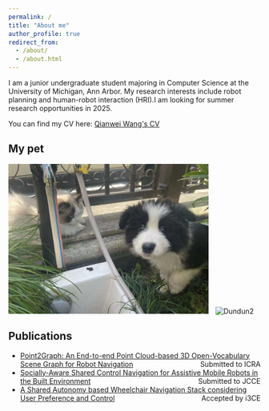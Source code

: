 ```yaml
---
permalink: /
title: "About me"
author_profile: true
redirect_from: 
  - /about/
  - /about.html
---
```


I am a junior undergraduate student majoring in Computer Science at the University of Michigan, Ann Arbor. My research interests include robot planning and human-robot interaction (HRI).I am looking for summer research opportunities in 2025.

You can find my CV here: [Qianwei Wang's CV](../assets/)



## My pet
<div style="display: inline-block; margin-right: 10px;">
    <img src="../assets/dog1.png" alt="Dundun" style="width:400px;"/>
</div>
<div style="display: inline-block;">
    <img src="../assets/dog2.png" alt="Dundun2" style="width:400px;"/>
</div>


## Publications
- [Point2Graph: An End-to-end Point Cloud-based 3D Open-Vocabulary Scene Graph for Robot Navigation](https://www.arxiv.org/abs/2409.10350) <span style="float: right;">Submitted to ICRA</span>
- [Socially-Aware Shared Control Navigation for Assistive Mobile Robots in the Built Environment](https://arxiv.org/abs/2405.17279) <span style="float: right;">Submitted to JCCE</span>
- [A Shared Autonomy based Wheelchair Navigation Stack considering User Preference and Control]() <span style="float: right;">Accepted by i3CE</span>

